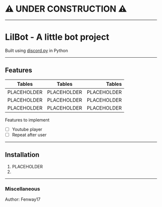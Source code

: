 # ⚠️ UNDER CONSTRUCTION ⚠️

---
# LilBot - A little bot project
Built using [discord.py](https://github.com/Rapptz/discord.py "discord.py GitHub") in Python

---
## Features
| Tables       | Tables       | Tables  |
| ------------- |:-------------:| -----:|
| PLACEHOLDER  | PLACEHOLDER  | PLACEHOLDER  |
| PLACEHOLDER | PLACEHOLDER   | PLACEHOLDER |
| PLACEHOLDER | PLACEHOLDER   | PLACEHOLDER |

Features to implement
- [ ] Youtube player
- [ ] Repeat after user

---
## Installation
1. PLACEHOLDER
2. 

---
### Miscellaneous
Author: Fenway17
